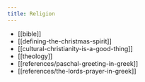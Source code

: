 ```yaml
---
title: Religion
---
```


- [[bible]]
- [[defining-the-christmas-spirit]]
- [[cultural-christianity-is-a-good-thing]]
- [[theology]]
- [[references/paschal-greeting-in-greek]]
- [[references/the-lords-prayer-in-greek]]

